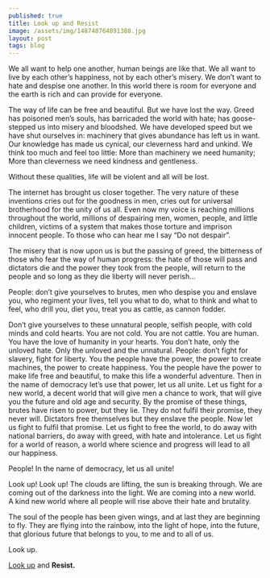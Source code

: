 ```yaml
---
published: true
title: Look up and Resist
image: /assets/img/148748764891388.jpg
layout: post
tags: blog
---
```

We all want to help one another, human beings are like that. We all want to live by each other’s happiness, not by each other’s misery. We don’t want to hate and despise one another. In this world there is room for everyone and the earth is rich and can provide for everyone.

The way of life can be free and beautiful. But we have lost the way.
Greed has poisoned men’s souls, has barricaded the world with hate;
has goose-stepped us into misery and bloodshed.
We have developed speed but we have shut ourselves in:
machinery that gives abundance has left us in want.
Our knowledge has made us cynical,
our cleverness hard and unkind.
We think too much and feel too little:
More than machinery we need humanity;
More than cleverness we need kindness and gentleness.

Without these qualities, life will be violent and all will be lost.

The internet has brought us closer together. The very nature of these inventions cries out for the goodness in men, cries out for universal brotherhood for the unity of us all. Even now my voice is reaching millions throughout the world, millions of despairing men, women, people, and little children, victims of a system that makes those torture and imprison innocent people. To those who can hear me I say “Do not despair”.

The misery that is now upon us is but the passing of greed, the bitterness of those who fear the way of human progress: the hate of those will pass and dictators die and the power they took from the people, will return to the people and so long as they die liberty will never perish...

People: don’t give yourselves to brutes, men who despise you and enslave you, who regiment your lives, tell you what to do, what to think and what to feel, who drill you, diet you, treat you as cattle, as cannon fodder.

Don’t give yourselves to these unnatural people, selfish people, with cold minds and cold hearts. You are not cold. You are not cattle. You are human. You have the love of humanity in your hearts. You don’t hate, only the unloved hate. Only the unloved and the unnatural. People: don’t fight for slavery, fight for liberty.
You the people have the power, the power to create machines, the power to create happiness. You the people have the power to make life free and beautiful, to make this life a wonderful adventure. Then in the name of democracy let’s use that power, let us all unite. Let us fight for a new world, a decent world that will give men a chance to work, that will give you the future and old age and security. By the promise of these things, brutes have risen to power, but they lie. They do not fulfil their promise, they never will. Dictators free themselves but they enslave the people. Now let us fight to fulfil that promise. Let us fight to free the world, to do away with national barriers, do away with greed, with hate and intolerance. Let us fight for a world of reason, a world where science and progress will lead to all our happiness.

People! In the name of democracy, let us all unite!

Look up! Look up! The clouds are lifting, the sun is breaking through. We are coming out of the darkness into the light. We are coming into a new world. A kind new world where all people will rise above their hate and brutality.

The soul of the people has been given wings, and at last they are beginning to fly. They are flying into the rainbow, into the light of hope, into the future, that glorious future that belongs to you, to me and to all of us.

Look up. 

[Look up](https://youtu.be/Kbn-GjL6WLA?t=10s) and **Resist.**
